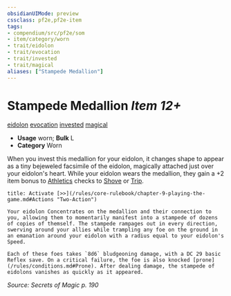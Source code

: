 ```yaml
---
obsidianUIMode: preview
cssclass: pf2e,pf2e-item
tags:
- compendium/src/pf2e/som
- item/category/worn
- trait/eidolon
- trait/evocation
- trait/invested
- trait/magical
aliases: ["Stampede Medallion"]
---
```

# Stampede Medallion *Item 12+*  
[eidolon](/rules/traits/eidolon-som.md)  [evocation](/rules/traits/evocation.md)  [invested](/rules/traits/invested.md)  [magical](/rules/traits/magical.md)  

- **Usage** worn; **Bulk** L
- **Category** Worn

When you invest this medallion for your eidolon, it changes shape to appear as a tiny bejeweled facsimile of the eidolon, magically attached just over your eidolon's heart. While your eidolon wears the medallion, they gain a +2 item bonus to [Athletics](/compendium/skills.md#Athletics) checks to [Shove](/rules/actions/shove.md) or [Trip](/rules/actions/trip.md).

```ad-embed-ability
title: Activate [>>](/rules/core-rulebook/chapter-9-playing-the-game.md#Actions "Two-Action")

Your eidolon Concentrates on the medallion and their connection to you, allowing them to momentarily manifest into a stampede of dozens of copies of themself. The stampede rampages out in every direction, swerving around your allies while trampling any foe on the ground in an emanation around your eidolon with a radius equal to your eidolon's Speed.

Each of these foes takes `8d6` bludgeoning damage, with a DC 29 basic Reflex save. On a critical failure, the foe is also knocked [prone](/rules/conditions.md#Prone). After dealing damage, the stampede of eidolons vanishes as quickly as it appeared.
```

*Source: Secrets of Magic p. 190*